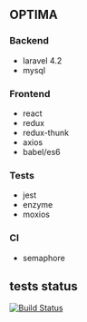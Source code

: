 ## OPTIMA

### Backend
- laravel 4.2
- mysql

### Frontend
- react
- redux
- redux-thunk
- axios
- babel/es6

### Tests
- jest
- enzyme
- moxios

### CI
- semaphore

## tests status
[![Build Status](https://semaphoreci.com/api/v1/alebrandspa/avante-optima/branches/master/badge.svg)](https://semaphoreci.com/alebrandspa/avante-optima)